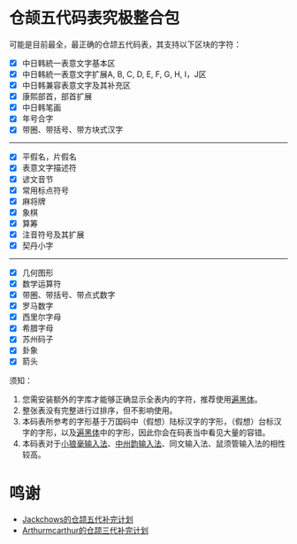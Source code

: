 # 仓颉五代码表究极整合包
可能是目前最全，最正确的仓颉五代码表，其支持以下区块的字符：
- [x] 中日韩統一表意文字基本区
- [x] 中日韩統一表意文字扩展A, B, C, D, E, F, G, H, I，J区
- [x] 中日韩兼容表意文字及其补充区
- [x] 康熙部首，部首扩展
- [x] 中日韩笔画
- [x] 年号合字
- [x] 带圈、带括号、带方块式汉字
----
- [x] 平假名，片假名
- [x] 表意文字描述符
- [x] 谚文音节
- [x] 常用标点符号
- [x] 麻将牌
- [x] 象棋
- [x] 算筹
- [x] 注音符号及其扩展
- [x] 契丹小字 
----
- [x] 几何图形
- [x] 数学运算符
- [x] 带圈、带括号、带点式数字
- [x] 罗马数字
- [x] 西里尔字母
- [x] 希腊字母
- [x] 苏州码子
- [x] 卦象
- [x] 箭头

须知：
1. 您需安装额外的字库才能够正确显示全表内的字符，推荐使用[遍黑体](https://github.com/Fitzgerald-Porthmouth-Koenigsegg/Plangothic-Project)。
2. 整张表没有完整进行过排序，但不影响使用。
3. 本码表所参考的字形基于万国码中（假想）陆标汉字的字形，（假想）台标汉字的字形，以及[遍黑体](https://github.com/Fitzgerald-Porthmouth-Koenigsegg/Plangothic-Project)中的字形，因此你会在码表当中看见大量的容错。
4. 本码表对于[小狼毫输入法](https://github.com/rime/weasel)、[中州韵输入法](https://github.com/loaden/rime)、同文输入法、鼠须管输入法的相性较高。

# 鸣谢
* [Jackchows的仓颉五代补完计划](https://github.com/Jackchows/Cangjie5)
* [Arthurmcarthur的仓颉三代补完计划](https://github.com/Arthurmcarthur/Cangjie3-Plus)
